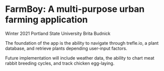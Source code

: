 # FarmBoy: A multi-purpose urban farming application 
Winter 2021 Portland State University 
Brita Budnick

The foundation of the app is the ability to navigate through trefle.io, a plant database, and retrieve plants depending user-input factors. 

Future implementation will include weather data, the ability to chart meat rabbit breeding cycles, and track chicken egg-laying. 
